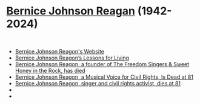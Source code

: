 # [Bernice Johnson Reagan][bjr] (1942-2024)

![]()

## 

* [Bernice Johnson Reagon's Website][bjr]
* [Bernice Johnson Reagon’s Lessons for Living](https://www.smithsonianmag.com/blogs/national-museum-american-history/2024/10/04/bernice-johnson-reagons-lessons-for-living/)
* [Bernice Johnson Reagon, a founder of The Freedom Singers & Sweet Honey in the Rock, has died](https://www.npr.org/2024/07/17/1213897036/bernice-johnson-reagon-sweet-honey-in-the-rock-obituary)
* [Bernice Johnson Reagon, a Musical Voice for Civil Rights, Is Dead at 81](https://www.nytimes.com/2024/07/19/arts/music/bernice-johnson-reagon-dead.html?unlocked_article_code=1.v04.N9AT.7Q9IBFI4F3TH&smid=url-share)
* [Bernice Johnson Reagon, singer and civil rights activist, dies at 81](https://www.washingtonpost.com/obituaries/2024/07/18/bernice-johnson-reagon-dead/)
* []()
* []()

[bjr]: <https://bernicejohnsonreagon.com>